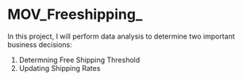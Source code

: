 # MOV_Freeshipping_

In this project, I will perform data analysis to determine two important business decisions: 

1. Determning Free Shipping Threshold
2. Updating Shipping Rates
